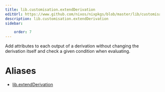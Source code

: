 ```yaml
---
title: lib.customisation.extendDerivation
editUrl: https://www.github.com/nixos/nixpkgs/blob/master/lib/customisation.nix#L203C22
description: lib.customisation.extendDerivation
sidebar:

    order: 7
---
```


Add attributes to each output of a derivation without changing
the derivation itself and check a given condition when evaluating.


# Aliases

- [lib.extendDerivation](/reference/libextendDerivation)



